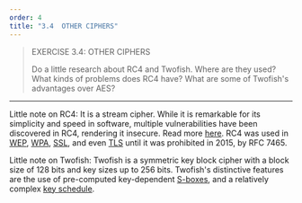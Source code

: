 ```yaml
---
order: 4
title: "3.4  OTHER CIPHERS"
---
```


> EXERCISE 3.4:  OTHER CIPHERS
> 
> Do a little research about RC4 and Twofish. Where are they used? What kinds of problems
> does RC4 have? What are some of Twofish's advantages over AES? 

--------------------------------

Little note on RC4: It is a stream cipher. While it is remarkable for its simplicity and speed in software, multiple 
vulnerabilities have been discovered in RC4, rendering it insecure. Read more [here](https://en.wikipedia.org/wiki/RC4).
RC4 was used in [WEP](https://en.wikipedia.org/wiki/Wired_Equivalent_Privacy), 
[WPA](https://en.wikipedia.org/wiki/Wi-Fi_Protected_Access), [SSL](https://en.wikipedia.org/wiki/Secure_Sockets_Layer), 
and even [TLS](https://en.wikipedia.org/wiki/Transport_Layer_Security) until it was prohibited in 2015, by RFC 7465.     

Little note on Twofish: Twofish is a symmetric key block cipher with a block size of $128$ bits and key 
sizes up to $256$ bits. Twofish's distinctive features are the use of pre-computed key-dependent 
[S-boxes](https://en.wikipedia.org/wiki/S-box), and a relatively complex 
[key schedule](https://en.wikipedia.org/wiki/Key_schedule). 
